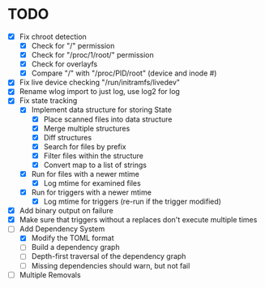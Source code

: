 # TODO

- [x] Fix chroot detection
    - [x] Check for "/" permission
    - [x] Check for "/proc/1/root/" permission
    - [x] Check for overlayfs
    - [x] Compare "/" with "/proc/PID/root" (device and inode #)
- [x] Fix live device checking "/run/initramfs/livedev"
- [x] Rename wlog import to just log, use log2 for log
- [x] Fix state tracking
    - [x] Implement data structure for storing State
        - [x] Place scanned files into data structure
        - [x] Merge multiple structures
        - [x] Diff structures
        - [x] Search for files by prefix
        - [x] Filter files within the structure
        - [x] Convert map to a list of strings
    - [x] Run for files with a newer mtime
        - [x] Log mtime for examined files
    - [x] Run for triggers with a newer mtime
        - [x] Log mtime for triggers (re-run if the trigger modified)
- [x] Add binary output on failure
- [x] Make sure that triggers without a replaces don't execute multiple times
- [ ] Add Dependency System
    - [x] Modify the TOML format
    - [ ] Build a dependency graph
    - [ ] Depth-first traversal of the dependency graph
    - [ ] Missing dependencies should warn, but not fail
- [ ] Multiple Removals
